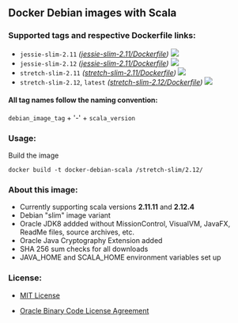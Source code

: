 ## Docker Debian images with Scala

### Supported tags and respective Dockerfile links:

* ```jessie-slim-2.11``` _\([jessie-slim-2.11/Dockerfile]\)_
[![](https://images.microbadger.com/badges/image/mbe1224/docker-debian-scala:jessie-slim-2.11.svg)](https://microbadger.com/images/mbe1224/docker-debian-scala:jessie-slim-2.11 "")
* ```jessie-slim-2.12``` _\([jessie-slim-2.11/Dockerfile]\)_
[![](https://images.microbadger.com/badges/image/mbe1224/docker-debian-scala:jessie-slim-2.11.svg)](https://microbadger.com/images/mbe1224/docker-debian-scala:jessie-slim-2.11 "")
* ```stretch-slim-2.11``` _\([stretch-slim-2.11/Dockerfile]\)_
[![](https://images.microbadger.com/badges/image/mbe1224/docker-debian-scala:stretch-slim-2.11.svg)](https://microbadger.com/images/mbe1224/docker-debian-scala:stretch-slim-2.11 "")
* ```stretch-slim-2.12```, ```latest``` _\([stretch-slim-2.12/Dockerfile]\)_ 
[![](https://images.microbadger.com/badges/image/mbe1224/docker-debian-scala:stretch-slim-2.12.svg)](https://microbadger.com/images/mbe1224/docker-debian-scala:stretch-slim-2.12 "")

#### All tag names follow the naming convention:

```debian_image_tag``` + '-' + ```scala_version```

### Usage:

Build the image
```shell
docker build -t docker-debian-scala /stretch-slim/2.12/
```

### About this image:

- Currently supporting scala versions **2.11.11** and **2.12.4**
- Debian "slim" image variant
- Oracle JDK8 addded without MissionControl, VisualVM, JavaFX, ReadMe files, source archives, etc.
- Oracle Java Cryptography Extension added
- SHA 256 sum checks for all downloads
- JAVA\_HOME and SCALA\_HOME environment variables set up

### License:

* [MIT License]
* [Oracle Binary Code License Agreement]

   [jessie-slim-2.11/Dockerfile]: <https://github.com/MihaiBogdanEugen/docker-debian-scala/blob/master/jessie-slim/2.11/Dockerfile>
   [jessie-slim-2.12/Dockerfile]: <https://github.com/MihaiBogdanEugen/docker-debian-scala/blob/master/jessie-slim/2.12/Dockerfile>
   [stretch-slim-2.11/Dockerfile]: <https://github.com/MihaiBogdanEugen/docker-debian-scala/blob/master/stretch-slim/2.11/Dockerfile>
   [stretch-slim-2.12/Dockerfile]: <https://github.com/MihaiBogdanEugen/docker-debian-scala/blob/master/stretch-slim/2.12/Dockerfile>
   [MIT License]: <https://raw.githubusercontent.com/MihaiBogdanEugen/debian-scala/master/LICENSE>
   [Oracle Binary Code License Agreement]: <https://raw.githubusercontent.com/MihaiBogdanEugen/debian-scala/master/Oracle_Binary_Code_License_Agreement%20for%20the%20Java%20SE%20Platform_Products_and_JavaFX>